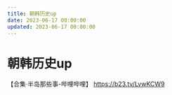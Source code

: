 ```yaml
---
title: 朝韩历史up
date: 2023-06-17 00:00:00
updated: 2023-06-17 00:00:00
---
```


# 朝韩历史up

【合集·半岛那些事-哔哩哔哩】 https://b23.tv/LvwKCW9
